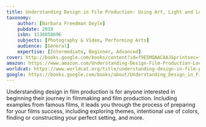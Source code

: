 ```yaml
---
title: Understanding Design in Film Production: Using Art, Light and Locations to Tell Your Story
taxonomy:
	author: [Barbara Freedman Doyle]
	pubdate: 2019
	isbn: 1138058696
	subjects: [Photography & Video, Performing Arts]
	audience: [General]
	expertise: [Intermediate, Beginner, Advanced]
cover: http://books.google.com/books/content?id=f9E5MQAACAAJ&printsec=frontcover&img=1&zoom=1&source=gbs_api
amazon: https://www.amazon.com/Understanding-Design-Film-Production-Locations/dp/1138058696/ref=sr_1_1?keywords=Understanding+design+in+film+production+%3A+using+art%2C+light+%26+locations+to+tell+your+story&qid=1571673571&sr=8-1
worldcat: https://www.worldcat.org/title/understanding-design-in-film-production-using-art-light-locations-to-tell-your-story/oclc/1088892424&referer=brief_results
google: https://books.google.com/books/about/Understanding_Design_in_Film_Production.html?hl=&id=f9E5MQAACAAJ
---
```

Understanding design in film production is for anyone interested in beginning their journey in filmmaking and film production.  Including examples from famous films, it leads you through the process of preparing for your films success, including exploring themes, intentional use of colors, finding or constructing your perfect setting, and more.